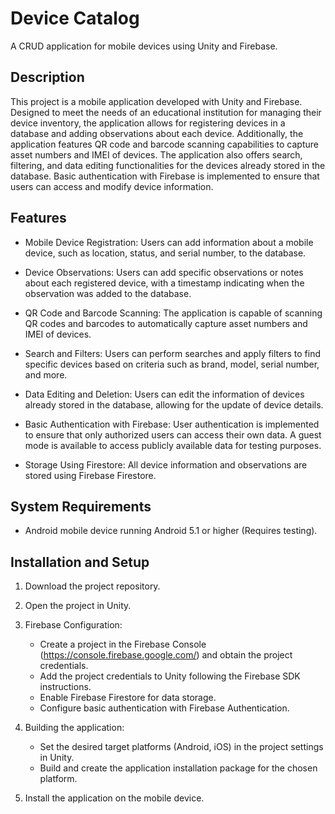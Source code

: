 # Device Catalog

A CRUD application for mobile devices using Unity and Firebase.

## Description

This project is a mobile application developed with Unity and Firebase. Designed to meet the needs of an educational institution for managing their device inventory, the application allows for registering devices in a database and adding observations about each device. Additionally, the application features QR code and barcode scanning capabilities to capture asset numbers and IMEI of devices. The application also offers search, filtering, and data editing functionalities for the devices already stored in the database. Basic authentication with Firebase is implemented to ensure that users can access and modify device information.

## Features

- Mobile Device Registration: Users can add information about a mobile device, such as location, status, and serial number, to the database.

- Device Observations: Users can add specific observations or notes about each registered device, with a timestamp indicating when the observation was added to the database.

- QR Code and Barcode Scanning: The application is capable of scanning QR codes and barcodes to automatically capture asset numbers and IMEI of devices.

- Search and Filters: Users can perform searches and apply filters to find specific devices based on criteria such as brand, model, serial number, and more.

- Data Editing and Deletion: Users can edit the information of devices already stored in the database, allowing for the update of device details.

- Basic Authentication with Firebase: User authentication is implemented to ensure that only authorized users can access their own data. A guest mode is available to access publicly available data for testing purposes.

- Storage Using Firestore: All device information and observations are stored using Firebase Firestore.

## System Requirements

- Android mobile device running Android 5.1 or higher (Requires testing).

## Installation and Setup

1. Download the project repository.

2. Open the project in Unity.

3. Firebase Configuration:
   - Create a project in the Firebase Console (https://console.firebase.google.com/) and obtain the project credentials.
   - Add the project credentials to Unity following the Firebase SDK instructions.
   - Enable Firebase Firestore for data storage.
   - Configure basic authentication with Firebase Authentication.

4. Building the application:
   - Set the desired target platforms (Android, iOS) in the project settings in Unity.
   - Build and create the application installation package for the chosen platform.

5. Install the application on the mobile device.
